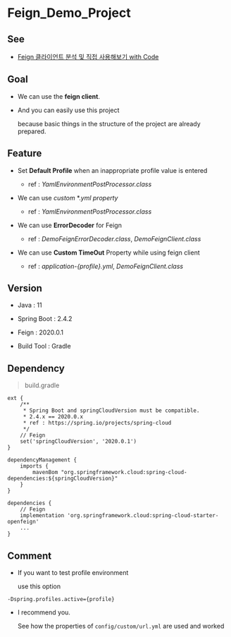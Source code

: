 # Feign_Demo_Project

## See

* [Feign 클라이언트 분석 및 직접 사용해보기 with Code](https://goodgid.github.io/Analyzing-the-Feign-Client-and-Use/)


## Goal

* We can use the **feign client**.

* And you can easily use this project

  because basic things in the structure of the project are already prepared.



## Feature

* Set **Default Profile** when an inappropriate profile value is entered

  * ref : *YamlEnvironmentPostProcessor.class*
  
* We can use *custom* *.*yml property*

  * ref : *YamlEnvironmentPostProcessor.class*
    
* We can use **ErrorDecoder** for Feign

  * ref : *DemoFeignErrorDecoder.class*, *DemoFeignClient.class*
  
* We can use **Custom TimeOut** Property while using feign client

  * ref : *application-{profile}.yml*, *DemoFeignClient.class*


## Version

* Java : 11

* Spring Boot : 2.4.2

* Feign : 2020.0.1

* Build Tool : Gradle



## Dependency

> build.gradle

```
ext {
    /**
     * Spring Boot and springCloudVersion must be compatible.
     * 2.4.x == 2020.0.x
     * ref : https://spring.io/projects/spring-cloud
     */
    // Feign
    set('springCloudVersion', '2020.0.1')
}

dependencyManagement {
    imports {
        mavenBom "org.springframework.cloud:spring-cloud-dependencies:${springCloudVersion}"
    }
}

dependencies {
    // Feign
    implementation 'org.springframework.cloud:spring-cloud-starter-openfeign'
    ...
}
```



## Comment

* If you want to test profile environment

  use this option

```
-Dspring.profiles.active={profile}
```



* I recommend you. 

  See how the properties of `config/custom/url.yml` are used and worked
  
  
